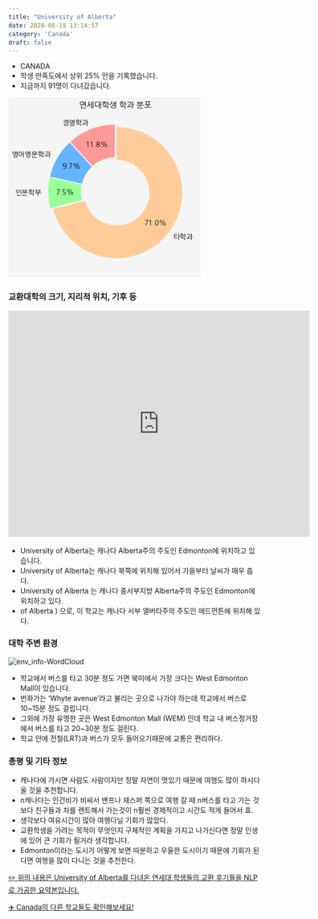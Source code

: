 ```yaml
---
title: "University of Alberta"
date: 2020-08-19 13:14:57
category: 'Canada'
draft: false
---
```



* CANADA
* 학생 만족도에서 상위 25% 안을 기록했습니다.
* 지금까지 91명이 다녀갔습니다. 

![department-info](../plots/CA000011.png)
### 교환대학의 크기, 지리적 위치, 기후 등
<iframe
width="600"
height="450"
frameborder="0" style="border:0"
src="https://www.google.com/maps/embed/v1/place?key=AIzaSyC9e1AME-pVmWC4hBpFdu5S4dKzyepa3HQ&q=University+of+Alberta&center=53.5232189,-113.5263186&zoom=14" allowfullscreen>
</iframe>

* University of Alberta는 캐나다 Alberta주의 주도인 Edmonton에 위치하고 있습니다.
* University of Alberta는 캐나다 북쪽에 위치해 있어서 가을부터 날씨가 매우 춥다.
* University of Alberta 는 캐나다 중서부지방 Alberta주의 주도인 Edmonton에 위치하고 있다.
* of Alberta ) 으로, 이 학교는 캐나다 서부 앨버타주의 주도인 에드먼튼에 위치해 있다.


### 대학 주변 환경

![env_info-WordCloud](../univ_wordclouds_okt/env_info/CA000011_env_info_okt.png)

* 학교에서 버스를 타고 30분 정도 가면 북미에서 가장 크다는 West Edmonton Mall이 있습니다.
* 번화가는 ‘Whyte avenue’라고 불리는 곳으로 나가야 하는데 학교에서 버스로 10~15분 정도 걸립니다.
* 그외에 가장 유명한 곳은 West Edmonton Mall (WEM) 인데 학교 내 버스정거장에서 버스를 타고 20~30분 정도 걸린다.
* 학교 안에 전철(LRT)과 버스가 모두 들어오기때문에 교통은 편리하다.


### 총평 및 기타 정보 
* 캐나다에 가시면 사람도 사람이지만 정말 자연이 멋있기 때문에 여행도 많이 하시다 올 것을 추천합니다.
* n캐나다는 인건비가 비싸서 밴프나 재스퍼 쪽으로 여행 갈 때 n버스를 타고 가는 것보다 친구들과 차를 렌트해서 가는것이 n훨씬 경제적이고 시간도 적게 들어서 효.
* 생각보다 여유시간이 많아 여행다닐 기회가 많았다.
* 교환학생을 가려는 목적이 무엇인지 구체적인 계획을 가지고 나가신다면 정말 인생에 있어 큰 기회가 될거라 생각합니다.
* Edmonton이라는 도시가 어떻게 보면 따분하고 우울한 도시이기 때문에 기회가 된다면 여행을 많이 다니는 것을 추천한다.


[✏️ 위의 내용은 University of Alberta를 다녀온 연세대 학생들의 교환 후기들을 NLP로 가공한 요약본입니다.](http://oia.yonsei.ac.kr/partner/expReport.asp?ucode=CA000011&bgbn=A)

[✈️ Canada의 다른 학교들도 확인해보세요!](https://yonsei-exchange.netlify.app/?category=Canada)
